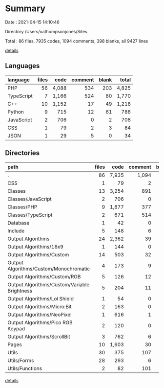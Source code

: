 # Summary

Date : 2021-04-15 14:10:46

Directory /Users/oathompsonjones/Sites

Total : 86 files,  7935 codes, 1094 comments, 398 blanks, all 9427 lines

[details](details.md)

## Languages
| language | files | code | comment | blank | total |
| :--- | ---: | ---: | ---: | ---: | ---: |
| PHP | 56 | 4,088 | 534 | 203 | 4,825 |
| TypeScript | 7 | 1,166 | 524 | 80 | 1,770 |
| C++ | 10 | 1,152 | 17 | 49 | 1,218 |
| Python | 9 | 715 | 12 | 61 | 788 |
| JavaScript | 2 | 706 | 0 | 2 | 708 |
| CSS | 1 | 79 | 2 | 3 | 84 |
| JSON | 1 | 29 | 5 | 0 | 34 |

## Directories
| path | files | code | comment | blank | total |
| :--- | ---: | ---: | ---: | ---: | ---: |
| . | 86 | 7,935 | 1,094 | 398 | 9,427 |
| CSS | 1 | 79 | 2 | 3 | 84 |
| Classes | 13 | 3,254 | 891 | 149 | 4,294 |
| Classes/JavaScript | 2 | 706 | 0 | 2 | 708 |
| Classes/PHP | 9 | 1,877 | 377 | 79 | 2,333 |
| Classes/TypeScript | 2 | 671 | 514 | 68 | 1,253 |
| Database | 1 | 42 | 0 | 7 | 49 |
| Include | 5 | 148 | 6 | 8 | 162 |
| Output Algorithms | 24 | 2,362 | 39 | 122 | 2,523 |
| Output Algorithms/16x9 | 1 | 144 | 0 | 6 | 150 |
| Output Algorithms/Custom | 14 | 503 | 32 | 51 | 586 |
| Output Algorithms/Custom/Monochromatic | 4 | 173 | 9 | 14 | 196 |
| Output Algorithms/Custom/RGB | 5 | 126 | 12 | 19 | 157 |
| Output Algorithms/Custom/Variable Brightness | 5 | 204 | 11 | 18 | 233 |
| Output Algorithms/Lol Shield | 1 | 54 | 0 | 6 | 60 |
| Output Algorithms/Micro:Bit | 2 | 163 | 0 | 6 | 169 |
| Output Algorithms/NeoPixel | 1 | 616 | 1 | 6 | 623 |
| Output Algorithms/Pico RGB Keypad | 2 | 120 | 0 | 13 | 133 |
| Output Algorithms/ScrollBit | 3 | 762 | 6 | 34 | 802 |
| Pages | 10 | 1,603 | 30 | 38 | 1,671 |
| Utils | 30 | 375 | 107 | 61 | 543 |
| Utils/Forms | 28 | 293 | 6 | 57 | 356 |
| Utils/Functions | 2 | 82 | 101 | 4 | 187 |

[details](details.md)